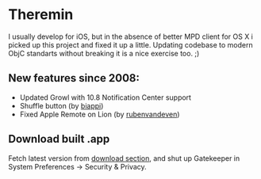 Theremin
========
I usually develop for iOS, but in the absence of better MPD client for OS X i picked up this project and fixed it up a little. Updating codebase to modern ObjC standarts without breaking it is a nice exercise too. ;)

New features since 2008:
------------------------
* Updated Growl with 10.8 Notification Center support
* Shuffle button (by [biappi](https://github.com/biappi))
* Fixed Apple Remote on Lion (by [rubenvandeven](https://github.com/rubenvandeven))

Download built .app
-------------------
Fetch latest version from [download section](https://github.com/TheStalwart/Theremin/downloads), and shut up Gatekeeper in System Preferences -> Security & Privacy.
